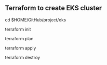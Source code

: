 # ################################################################################
## Terraform to create EKS cluster

cd $HOME/GitHub/project/eks

terraform init

terraform plan

terraform apply

terraform destroy

# ################################################################################

